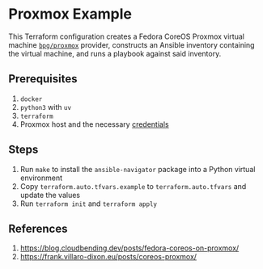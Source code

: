 # Proxmox Example

This Terraform configuration creates a Fedora CoreOS Proxmox virtual machine [`bpg/proxmox`](https://registry.terraform.io/providers/bpg/proxmox/latest/docs) provider, constructs an Ansible inventory containing the virtual machine, and runs a playbook against said inventory.

## Prerequisites

1. `docker`
2. `python3` with `uv`
3. `terraform`
4. Proxmox host and the necessary [credentials](https://registry.terraform.io/providers/bpg/proxmox/latest/docs#authentication)

## Steps

1. Run `make` to install the `ansible-navigator` package into a Python virtual environment
2. Copy `terraform.auto.tfvars.example` to `terraform.auto.tfvars` and update the values
3. Run `terraform init` and `terraform apply`

## References

1. https://blog.cloudbending.dev/posts/fedora-coreos-on-proxmox/
2. https://frank.villaro-dixon.eu/posts/coreos-proxmox/
